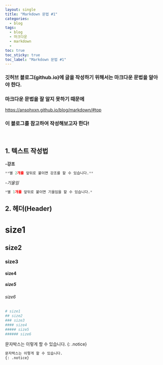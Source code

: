 ```yaml
---
layout: single
title: "Markdown 문법 #1"
categories:
  - blog
tags:
  - blog
  - 마크다운
  - markdown
  - 
toc: true
toc_sticky: true
toc_label: "Markdown 문법 #1"
---
```


### 깃허브 블로그(github.io)에 글을 작성하기 위해서는 마크다운 문법을 알아야 한다.

### 마크다운 문법을 잘 알지 못하기 때문에
<https://ansohxxn.github.io/blog/markdown/#top>
### 이 블로그를 참고하여 작성해보고자 한다!
<br>

## 1. 텍스트 작성법

**-강조**
```python
**별 2개를 앞뒤로 붙이면 강조를 할 수 있습니다.**
```
*-기울임*
```python
*별 1개를 앞뒤로 붙이면 기울임을 할 수 있습니다.*
```
## 2. 헤더(Header)
# size1
## size2
### size3
#### size4
##### size5
###### size6
```python
# size1
## size2
### size3
#### size4
##### size5
###### size6
```


문자박스는 이렇게 할 수 있습니다.
{: .notice}

```python
문자박스는 이렇게 할 수 있습니다.
{: .notice}
```
